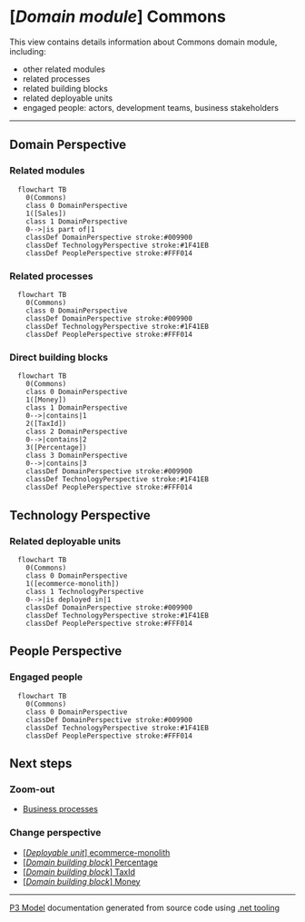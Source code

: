 ﻿
# [*Domain module*] Commons

This view contains details information about Commons domain module, including:
- other related modules
- related processes
- related building blocks
- related deployable units
- engaged people: actors, development teams, business stakeholders  

---



## Domain Perspective


### Related modules

```mermaid
  flowchart TB
    0(Commons)
    class 0 DomainPerspective
    1([Sales])
    class 1 DomainPerspective
    0-->|is part of|1
    classDef DomainPerspective stroke:#009900
    classDef TechnologyPerspective stroke:#1F41EB
    classDef PeoplePerspective stroke:#FFF014
```

### Related processes

```mermaid
  flowchart TB
    0(Commons)
    class 0 DomainPerspective
    classDef DomainPerspective stroke:#009900
    classDef TechnologyPerspective stroke:#1F41EB
    classDef PeoplePerspective stroke:#FFF014
```

### Direct building blocks

```mermaid
  flowchart TB
    0(Commons)
    class 0 DomainPerspective
    1([Money])
    class 1 DomainPerspective
    0-->|contains|1
    2([TaxId])
    class 2 DomainPerspective
    0-->|contains|2
    3([Percentage])
    class 3 DomainPerspective
    0-->|contains|3
    classDef DomainPerspective stroke:#009900
    classDef TechnologyPerspective stroke:#1F41EB
    classDef PeoplePerspective stroke:#FFF014
```

## Technology Perspective


### Related deployable units

```mermaid
  flowchart TB
    0(Commons)
    class 0 DomainPerspective
    1([ecommerce-monolith])
    class 1 TechnologyPerspective
    0-->|is deployed in|1
    classDef DomainPerspective stroke:#009900
    classDef TechnologyPerspective stroke:#1F41EB
    classDef PeoplePerspective stroke:#FFF014
```

## People Perspective


### Engaged people

```mermaid
  flowchart TB
    0(Commons)
    class 0 DomainPerspective
    classDef DomainPerspective stroke:#009900
    classDef TechnologyPerspective stroke:#1F41EB
    classDef PeoplePerspective stroke:#FFF014
```

## Next steps


### Zoom-out

- [Business processes](../../../Business_Processes.md)

### Change perspective

- [[*Deployable unit*] ecommerce-monolith](../../../DeployableUnits/ecommerce-monolith.md)
- [[*Domain building block*] Percentage](../../../BuildingBlocks/Sales/Commons/Percentage.md)
- [[*Domain building block*] TaxId](../../../BuildingBlocks/Sales/Commons/TaxId.md)
- [[*Domain building block*] Money](../../../BuildingBlocks/Sales/Commons/Money.md)

---

[P3 Model](https://github.com/P3-model/P3-model) documentation generated from source code using [.net tooling](https://github.com/P3-model/P3-model-dotnet)